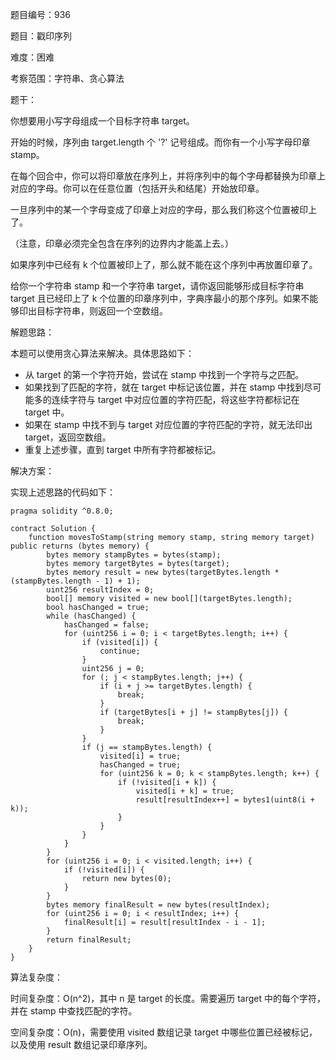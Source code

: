 题目编号：936

题目：戳印序列

难度：困难

考察范围：字符串、贪心算法

题干：

你想要用小写字母组成一个目标字符串 target。 

开始的时候，序列由 target.length 个 '?' 记号组成。而你有一个小写字母印章 stamp。

在每个回合中，你可以将印章放在序列上，并将序列中的每个字母都替换为印章上对应的字母。你可以在任意位置（包括开头和结尾）开始放印章。

一旦序列中的某一个字母变成了印章上对应的字母，那么我们称这个位置被印上了。

（注意，印章必须完全包含在序列的边界内才能盖上去。）

如果序列中已经有 k 个位置被印上了，那么就不能在这个序列中再放置印章了。

给你一个字符串 stamp 和一个字符串 target，请你返回能够形成目标字符串 target 且已经印上了 k 个位置的印章序列中，字典序最小的那个序列。如果不能够印出目标字符串，则返回一个空数组。

解题思路：

本题可以使用贪心算法来解决。具体思路如下：

- 从 target 的第一个字符开始，尝试在 stamp 中找到一个字符与之匹配。
- 如果找到了匹配的字符，就在 target 中标记该位置，并在 stamp 中找到尽可能多的连续字符与 target 中对应位置的字符匹配，将这些字符都标记在 target 中。
- 如果在 stamp 中找不到与 target 对应位置的字符匹配的字符，就无法印出 target，返回空数组。
- 重复上述步骤，直到 target 中所有字符都被标记。

解决方案：

实现上述思路的代码如下：

```solidity
pragma solidity ^0.8.0;

contract Solution {
    function movesToStamp(string memory stamp, string memory target) public returns (bytes memory) {
        bytes memory stampBytes = bytes(stamp);
        bytes memory targetBytes = bytes(target);
        bytes memory result = new bytes(targetBytes.length * (stampBytes.length - 1) + 1);
        uint256 resultIndex = 0;
        bool[] memory visited = new bool[](targetBytes.length);
        bool hasChanged = true;
        while (hasChanged) {
            hasChanged = false;
            for (uint256 i = 0; i < targetBytes.length; i++) {
                if (visited[i]) {
                    continue;
                }
                uint256 j = 0;
                for (; j < stampBytes.length; j++) {
                    if (i + j >= targetBytes.length) {
                        break;
                    }
                    if (targetBytes[i + j] != stampBytes[j]) {
                        break;
                    }
                }
                if (j == stampBytes.length) {
                    visited[i] = true;
                    hasChanged = true;
                    for (uint256 k = 0; k < stampBytes.length; k++) {
                        if (!visited[i + k]) {
                            visited[i + k] = true;
                            result[resultIndex++] = bytes1(uint8(i + k));
                        }
                    }
                }
            }
        }
        for (uint256 i = 0; i < visited.length; i++) {
            if (!visited[i]) {
                return new bytes(0);
            }
        }
        bytes memory finalResult = new bytes(resultIndex);
        for (uint256 i = 0; i < resultIndex; i++) {
            finalResult[i] = result[resultIndex - i - 1];
        }
        return finalResult;
    }
}
```

算法复杂度：

时间复杂度：O(n^2)，其中 n 是 target 的长度。需要遍历 target 中的每个字符，并在 stamp 中查找匹配的字符。

空间复杂度：O(n)，需要使用 visited 数组记录 target 中哪些位置已经被标记，以及使用 result 数组记录印章序列。